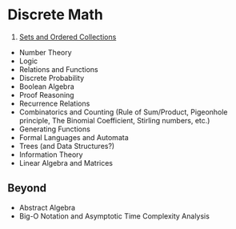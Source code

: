 # Discrete Math

1. [Sets and Ordered Collections](https://github.com/laserpants/discrete-math/blob/master/sets.pdf)
* Number Theory
* Logic
* Relations and Functions
* Discrete Probability
* Boolean Algebra
* Proof Reasoning
* Recurrence Relations
* Combinatorics and Counting (Rule of Sum/Product, Pigeonhole principle, The Binomial Coefficient, Stirling numbers, etc.)
* Generating Functions
* Formal Languages and Automata
* Trees (and Data Structures?)
* Information Theory
* Linear Algebra and Matrices

## Beyond

* Abstract Algebra
* Big-O Notation and Asymptotic Time Complexity Analysis
